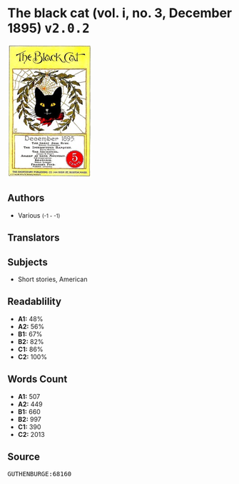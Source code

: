 # The black cat (vol. i, no. 3, December 1895) <kbd>v2.0.2</kbd>

![](./cover.medium.jpg "")

## Authors


 - Various <small>(-1 - -1)</small>

## Translators



## Subjects


 - Short stories, American

## Readablility


 - **A1:** 48%
 - **A2:** 56%
 - **B1:** 67%
 - **B2:** 82%
 - **C1:** 86%
 - **C2:** 100%

## Words Count


 - **A1:** 507
 - **A2:** 449
 - **B1:** 660
 - **B2:** 997
 - **C1:** 390
 - **C2:** 2013

## Source


<kbd>GUTHENBURGE:68160</kbd>
